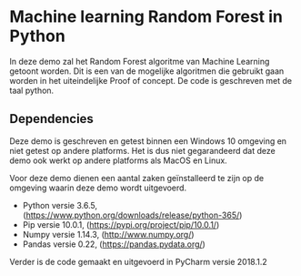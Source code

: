 # Machine learning Random Forest in Python
In deze demo zal het Random Forest algoritme van Machine Learning getoont worden. Dit is een van de mogelijke algoritmen die gebruikt gaan worden in het uiteindelijke Proof of concept. De code is geschreven met de taal python.

## Dependencies
Deze demo is geschreven en getest binnen een Windows 10 omgeving en niet getest op andere platforms. Het is dus niet gegarandeerd dat deze demo ook werkt op andere platforms als MacOS en Linux.

Voor deze demo dienen een aantal zaken geïnstalleerd te zijn op de omgeving waarin deze demo wordt uitgevoerd.
- Python versie 3.6.5, (https://www.python.org/downloads/release/python-365/)
- Pip versie 10.0.1, (https://pypi.org/project/pip/10.0.1/) 
- Numpy versie 1.14.3, (http://www.numpy.org/)
- Pandas versie 0.22, (https://pandas.pydata.org/)

Verder is de code gemaakt en uitgevoerd in PyCharm versie 2018.1.2

